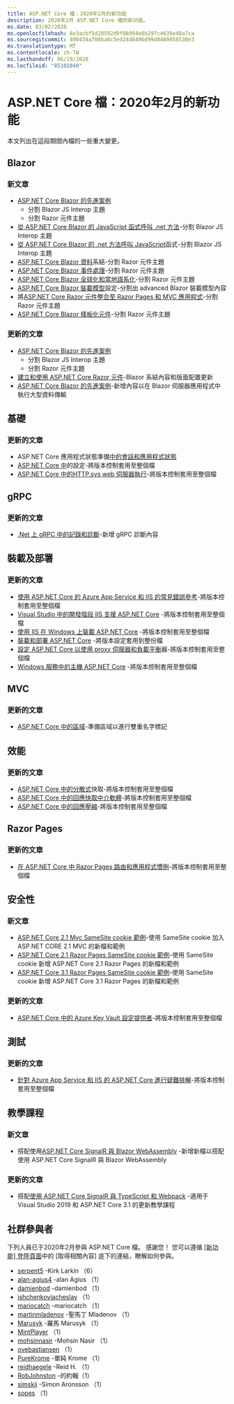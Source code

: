 ```yaml
---
title: ASP.NET Core 檔：2020年2月的新功能
description: 2020年2月 ASP.NET Core 檔的新功能。
ms.date: 03/02/2020
ms.openlocfilehash: 6e3acbf5d20592d9f08994e8b297c4639e48a7ca
ms.sourcegitcommit: 490434a700ba8c5ed24d849bd99d8489858538e3
ms.translationtype: MT
ms.contentlocale: zh-TW
ms.lasthandoff: 06/19/2020
ms.locfileid: "85102840"
---
```

# <a name="aspnet-core-docs-whats-new-for-february-2020"></a>ASP.NET Core 檔：2020年2月的新功能

本文列出在這段期間內檔的一些重大變更。

## <a name="blazor"></a>Blazor

### <a name="new-articles"></a>新文章

- [ASP.NET Core Blazor 的先進案例](../blazor/advanced-scenarios.md)
  - 分割 Blazor JS Interop 主題
  - 分割 Razor 元件主題
- [從 ASP.NET Core Blazor 的 JavaScript 函式呼叫 .net 方法](../blazor/call-dotnet-from-javascript.md)-分割 Blazor JS Interop 主題
- [從 ASP.NET Core Blazor 的 .net 方法呼叫 JavaScript](../blazor/call-javascript-from-dotnet.md)函式-分割 Blazor JS Interop 主題
- [ASP.NET Core Blazor 資料](../blazor/components/data-binding.md)系結-分割 Razor 元件主題
- [ASP.NET Core Blazor 事件處理](../blazor/components/event-handling.md)-分割 Razor 元件主題
- [ASP.NET Core Blazor 全球化和當地語系化](../blazor/globalization-localization.md)-分割 Razor 元件主題
- [ASP.NET Core Blazor 裝載模型](../blazor/fundamentals/additional-scenarios.md)設定-分割出 advanced Blazor 裝載模型內容
- 將[ASP.NET Core Razor 元件整合至 Razor Pages 和 MVC 應用程式](../blazor/components/integrate-components.md)-分割 Razor 元件主題
- [ASP.NET Core Blazor 樣板化元件](../blazor/components/templated-components.md)-分割 Razor 元件主題

### <a name="updated-articles"></a>更新的文章

- [ASP.NET Core Blazor 的先進案例](../blazor/advanced-scenarios.md)
  - 分割 Blazor JS Interop 主題
  - 分割 Razor 元件主題
- [建立和使用 ASP.NET Core Razor 元件](../blazor/components/index.md)-Blazor 系結內容和版面配置更新
- [ASP.NET Core Blazor 的先進案例](../blazor/advanced-scenarios.md)-新增內容以在 Blazor 伺服器應用程式中執行大型資料傳輸

## <a name="fundamentals"></a>基礎

### <a name="updated-articles"></a>更新的文章

- ASP.NET Core 應用程式狀態準備[中的會話和應用程式狀態](../fundamentals/app-state.md)
- [ASP.NET Core 中](../fundamentals/configuration/index.md)的設定-將版本控制套用至整個檔
- [ASP.NET Core 中的HTTP.sys web 伺服器執行](../fundamentals/servers/httpsys.md)-將版本控制套用至整個檔

## <a name="grpc"></a>gRPC

### <a name="updated-articles"></a>更新的文章

- [.Net 上 gRPC 中的記錄和診斷](../grpc/diagnostics.md)-新增 gRPC 診斷內容

## <a name="hosting-and-deployment"></a>裝載及部署

### <a name="updated-articles"></a>更新的文章

- [使用 ASP.NET Core 的 Azure App Service 和 IIS 的常見錯誤參考](../host-and-deploy/azure-iis-errors-reference.md)-將版本控制套用至整個檔
- [Visual Studio 中的開發階段 IIS 支援 ASP.NET Core](../host-and-deploy/iis/development-time-iis-support.md) -將版本控制套用至整個檔
- [使用 IIS 在 Windows 上裝載 ASP.NET Core](../host-and-deploy/iis/index.md) -將版本控制套用至整個檔
- [裝載和部署 ASP.NET Core](../host-and-deploy/index.md) -將版本設定套用到整份檔
- [設定 ASP.NET Core 以使用 proxy 伺服器和負載平衡](../host-and-deploy/proxy-load-balancer.md)器-將版本控制套用至整個檔
- [Windows 服務中的主機 ASP.NET Core](../host-and-deploy/windows-service.md) -將版本控制套用至整個檔

## <a name="mvc"></a>MVC

### <a name="updated-articles"></a>更新的文章

- [ASP.NET Core 中的區域](../mvc/controllers/areas.md)-準備區域以進行雙重名字標記

## <a name="performance"></a>效能

### <a name="updated-articles"></a>更新的文章

- [ASP.NET Core 中的分散式](../performance/caching/distributed.md)快取-將版本控制套用至整個檔
- [ASP.NET Core 中的回應快取中介軟體](../performance/caching/middleware.md)-將版本控制套用至整個檔
- [ASP.NET Core 中的回應壓縮](../performance/response-compression.md)-將版本控制套用至整個檔

## <a name="razor-pages"></a>Razor Pages

### <a name="updated-articles"></a>更新的文章

- [在 ASP.NET Core 中 Razor Pages 路由和應用程式慣例](../razor-pages/razor-pages-conventions.md)-將版本控制套用至整個檔

## <a name="security"></a>安全性

### <a name="new-articles"></a>新文章

- [ASP.NET Core 2.1 Mvc SameSite cookie 範例](../security/samesite/mvc21.md)-使用 SameSite cookie 加入 ASP.NET CORE 2.1 MVC 的新檔和範例
- [ASP.NET Core 2.1 Razor Pages SameSite cookie 範例](../security/samesite/rp21.md)-使用 SameSite cookie 新增 ASP.NET Core 2.1 Razor Pages 的新檔和範例
- [ASP.NET Core 3.1 Razor Pages SameSite cookie 範例](../security/samesite/rp31.md)-使用 SameSite cookie 新增 ASP.NET Core 3.1 Razor Pages 的新檔和範例

### <a name="updated-articles"></a>更新的文章

- [ASP.NET Core 中的 Azure Key Vault 設定提供者](../security/key-vault-configuration.md)-將版本控制套用至整個檔

## <a name="testing"></a>測試

### <a name="updated-articles"></a>更新的文章

- [針對 Azure App Service 和 IIS 的 ASP.NET Core 進行疑難排解](../test/troubleshoot-azure-iis.md)-將版本控制套用至整個檔

## <a name="tutorials"></a>教學課程

### <a name="new-articles"></a>新文章

- 搭配使用[ASP.NET Core SignalR 與 Blazor WebAssembly](../tutorials/signalr-blazor-webassembly.md) -新增新檔以搭配使用 ASP.NET Core SignalR 與 Blazor WebAssembly

### <a name="updated-articles"></a>更新的文章

- 搭配[使用 ASP.NET Core SignalR 與 TypeScript 和 Webpack](../tutorials/signalr-typescript-webpack.md) -適用于 Visual Studio 2019 和 ASP.NET Core 3.1 的更新教學課程

## <a name="community-contributors"></a>社群參與者

下列人員已于2020年2月參與 ASP.NET Core 檔。 感謝您！ 您可以遵循 [[新功能] 登陸頁面](index.yml)中的 [取得相關內容] 底下的連結，瞭解如何參與。

- [serpent5](https://github.com/serpent5) -Kirk Larkin （6）
- [alan-agius4](https://github.com/alan-agius4) -alan Agius （1）
- [damienbod](https://github.com/damienbod) -damienbod （1）
- [ishchenkoviacheslav](https://github.com/ishchenkoviacheslav) （1）
- [mariocatch](https://github.com/mariocatch) -mariocatch （1）
- [martinmladenov](https://github.com/martinmladenov) -聖馬丁 Mladenov （1）
- [Marusyk](https://github.com/Marusyk) -羅馬 Marusyk （1）
- [MintPlayer](https://github.com/MintPlayer) （1）
- [mohsinnasir](https://github.com/mohsinnasir) -Mohsin Nasir （1）
- [ovebastiansen](https://github.com/ovebastiansen) （1）
- [PureKrome](https://github.com/PureKrome) -單純 Krome （1）
- [reidhaegele](https://github.com/reidhaegele) -Reid H. （1）
- [RobJohnston](https://github.com/RobJohnston) -的約翰（1）
- [simskij](https://github.com/simskij) -Simon Aronsson （1）
- [sopes](https://github.com/sopes) （1）
